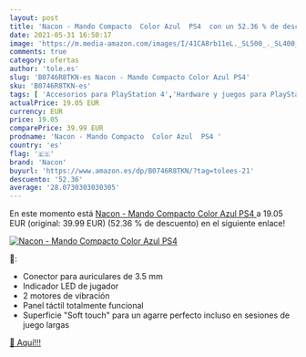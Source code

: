 ```yaml
---
layout: post
title: 'Nacon - Mando Compacto  Color Azul  PS4  con un 52.36 % de descuento'
date: 2021-05-31 16:50:17
image: 'https://m.media-amazon.com/images/I/41CA8rb11eL._SL500_._SL400_.jpg'
comments: true
category: ofertas
author: 'tole.es'
slug: 'B0746R8TKN-es Nacon - Mando Compacto Color Azul PS4'
sku: 'B0746R8TKN-es'
tags: [ 'Accesorios para PlayStation 4','Hardware y juegos para PlayStation 4','Mandos para PlayStation 4','Mandos y controles para PlayStation 4','Videojuegos','nacon','ps4', ]
actualPrice: 19.05 EUR
currency: EUR
price: 19.05
comparePrice: 39.99 EUR
prodname: 'Nacon - Mando Compacto  Color Azul  PS4 '
country: 'es'
flag: '🇪🇸'
brand: 'Nacon'
buyurl: 'https://www.amazon.es/dp/B0746R8TKN/?tag=tolees-21'
descuento: '52.36'
average: '28.0730303030305'
---
```


En este momento está [Nacon - Mando Compacto  Color Azul  PS4 ](https://www.amazon.es/dp/B0746R8TKN/?tag=tolees-21) a 19.05 EUR (original: 39.99 EUR) (52.36 %  de descuento) en el siguiente enlace!

[![Nacon - Mando Compacto  Color Azul  PS4 ](https://m.media-amazon.com/images/I/41CA8rb11eL._SL500_._SL400_.jpg)](https://www.amazon.es/dp/B0746R8TKN/?tag=tolees-21)

🔎:

- Conector para auriculares de 3.5 mm
- Indicador LED de jugador
- 2 motores de vibración
- Panel táctil totalmente funcional
- Superficie "Soft touch" para un agarre perfecto incluso en sesiones de juego largas

[🛒 Aquí!!!](https://www.amazon.es/dp/B0746R8TKN/?tag=tolees-21)
